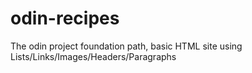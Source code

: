 # odin-recipes
The odin project foundation path, basic HTML site using Lists/Links/Images/Headers/Paragraphs